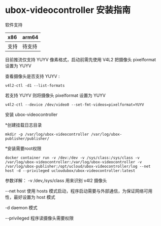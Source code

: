 # ubox-videocontroller 安装指南

软件支持

|  x86   |  arm64 | 
|  :----  | :----  | 
| 支持 | 待支持 | 

目前推流仅支持 YUYV 像素格式，启动前需先使用 V4L2 把摄像头 pixelformat 设置为 YUYV

查看摄像头是否支持 YUYV :

    v4l2-ctl -d1 --list-formats

若支持 YUYV 则将摄像头 pixelformat 设置为 YUYV

    v4l2-ctl --device /dev/video0 --set-fmt-videos=pixelformat=YUYV

安装 ubox-videocontroller  

   \*创建挂载日志目录
   
    mkdir -p /var/log/ubox-videocontroller /var/log/ubox-publisher/publisher/

   \*安装需要root权限
   
    docker container run -v /dev:/dev -v /sys/class:/sys/class -v /var/log/ubox-videocontroller:/var/log/ubox-videocontroller -v /var/log/ubox-publisher:/opt/ucloud/ubox-videocontroller/log --net host -d --privileged ucloudubox/ubox-videocontroller:latest




参数详解：
-v /dev,/sys/class 用来识别 v4l2 摄像头 

--net host 使用 hosts 模式启动，程序启动需要与外部通信，为保证网络可用性，最好设置为 host 模式 

-d daemon 模式 

--privileged 程序读摄像头需要权限 
